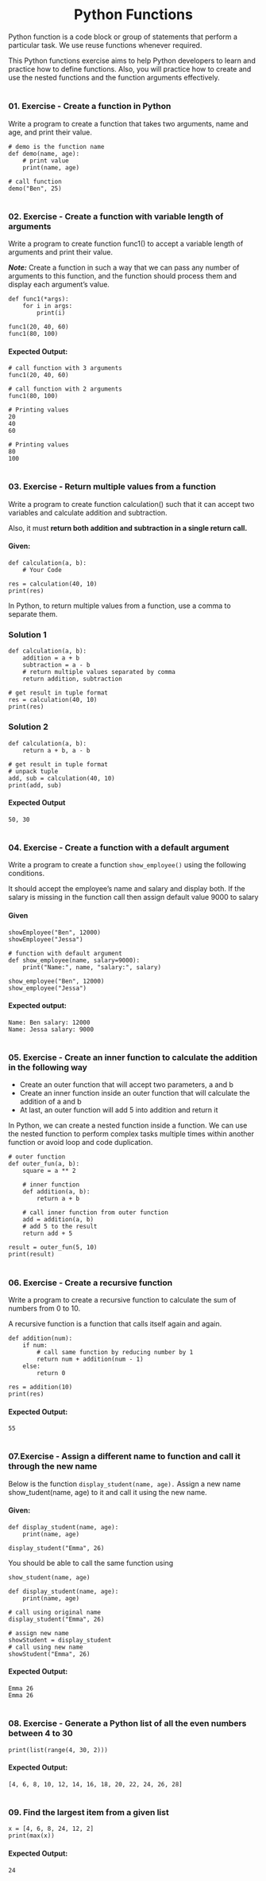 <h1 align="center">Python Functions</h1>

Python function is a code block or group of statements that perform a particular task. We use reuse functions whenever required.


This Python functions exercise aims to help Python developers to learn and practice how to define functions. Also, you will practice how to create and use the nested functions and the function arguments effectively.

#
### 01. Exercise - Create a function in Python
Write a program to create a function that takes two arguments, name and age, and print their value.
```
# demo is the function name
def demo(name, age):
    # print value
    print(name, age)

# call function
demo("Ben", 25)
```
#
### 02. Exercise - Create a function with variable length of arguments
Write a program to create function func1() to accept a variable length of arguments and print their value.

_**Note:**_ Create a function in such a way that we can pass any number of arguments to this function, and the function should process them and display each argument’s value.
```
def func1(*args):
    for i in args:
        print(i)

func1(20, 40, 60)
func1(80, 100)
```
#### Expected Output:
```
# call function with 3 arguments
func1(20, 40, 60)

# call function with 2 arguments
func1(80, 100)

# Printing values
20
40
60

# Printing values
80
100
```
#
### 03. Exercise - Return multiple values from a function
Write a program to create function calculation() such that it can accept two variables and calculate addition and subtraction.

Also, it must **return both addition and subtraction in a single return call.**
#### Given:
```
def calculation(a, b):
    # Your Code

res = calculation(40, 10)
print(res)
```

In Python, to return multiple values from a function, use a comma to separate them.
### Solution 1
```
def calculation(a, b):
    addition = a + b
    subtraction = a - b
    # return multiple values separated by comma
    return addition, subtraction

# get result in tuple format
res = calculation(40, 10)
print(res)
```
### Solution 2
```
def calculation(a, b):
    return a + b, a - b

# get result in tuple format
# unpack tuple
add, sub = calculation(40, 10)
print(add, sub)
```
#### Expected Output
```50, 30```
#
### 04. Exercise - Create a function with a default argument
Write a program to create a function ```show_employee()``` using the following conditions.

It should accept the employee’s name and salary and display both.
If the salary is missing in the function call then assign default value 9000 to salary
#### Given
```
showEmployee("Ben", 12000)
showEmployee("Jessa")
```
```
# function with default argument
def show_employee(name, salary=9000):
    print("Name:", name, "salary:", salary)

show_employee("Ben", 12000)
show_employee("Jessa")
```
#### Expected output:
```
Name: Ben salary: 12000
Name: Jessa salary: 9000
```
#
### 05. Exercise -  Create an inner function to calculate the addition in the following way
* Create an outer function that will accept two parameters, a and b
* Create an inner function inside an outer function that will calculate the addition of a and b
* At last, an outer function will add 5 into addition and return it

In Python, we can create a nested function inside a function. We can use the nested function to perform complex tasks multiple times within another function or avoid loop and code duplication.

```
# outer function
def outer_fun(a, b):
    square = a ** 2

    # inner function
    def addition(a, b):
        return a + b

    # call inner function from outer function
    add = addition(a, b)
    # add 5 to the result
    return add + 5

result = outer_fun(5, 10)
print(result)
```
#
### 06. Exercise - Create a recursive function
Write a program to create a recursive function to calculate the sum of numbers from 0 to 10.

A recursive function is a function that calls itself again and again.

```
def addition(num):
    if num:
        # call same function by reducing number by 1
        return num + addition(num - 1)
    else:
        return 0

res = addition(10)
print(res)
```
#### Expected Output:
```55```
#
### 07.Exercise - Assign a different name to function and call it through the new name
Below is the function ```display_student(name, age).``` Assign a new name show_tudent(name, age) to it and call it using the new name.

#### Given:
```
def display_student(name, age):
    print(name, age)

display_student("Emma", 26)
```
You should be able to call the same function using

```show_student(name, age)```

```
def display_student(name, age):
    print(name, age)

# call using original name
display_student("Emma", 26)

# assign new name
showStudent = display_student
# call using new name
showStudent("Emma", 26)
```
#### Expected Output:
```
Emma 26
Emma 26
```
#
### 08. Exercise - Generate a Python list of all the even numbers between 4 to 30
```
print(list(range(4, 30, 2)))
```
#### Expected Output:
```[4, 6, 8, 10, 12, 14, 16, 18, 20, 22, 24, 26, 28]```
#
### 09. Find the largest item from a given list
```
x = [4, 6, 8, 24, 12, 2]
print(max(x))
```
#### Expected Output:
```24```

























